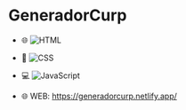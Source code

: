 # GeneradorCurp

- 🌐 ![HTML](https://img.shields.io/badge/HTML5-E34F26?style=for-the-badge&logo=html5&logoColor=white)
- 🎨 ![CSS](https://img.shields.io/badge/CSS3-1572B6?style=for-the-badge&logo=css3&logoColor=white)
- 💻 ![JavaScript](https://img.shields.io/badge/JavaScript-F7DF1E?style=for-the-badge&logo=javascript&logoColor=black)

- 🌐 WEB: https://generadorcurp.netlify.app/
